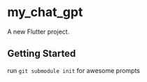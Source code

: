 # my_chat_gpt

A new Flutter project.

## Getting Started

run `git submodule init` for awesome prompts 
